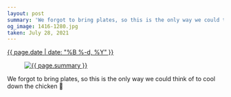 ```yaml
---
layout: post
summary: 'We forgot to bring plates, so this is the only way we could think of to cool down the chicken 🍗'
og_image: 1416-1280.jpg
taken: July 28, 2021
---
```


<div class="post">
 <time>
  <a href="/1416">
   {{ page.date | date: "%B %-d, %Y" }}
  </a>
 </time>
 <a href="/1416">
  <figure data-taken="7/28/2021">
   <img alt="{{ page.summary }}" sizes="(min-width: 700px) 50vw, calc(100vw - 2rem)" src="{{ site.assets_url }}/1416-640.jpg" srcset="{{ site.assets_url }}/1416-320.jpg 320w, {{ site.assets_url }}/1416-640.jpg 640w, {{ site.assets_url }}/1416-960.jpg 960w, {{ site.assets_url }}/1416-1280.jpg 1280w"/>
  </figure>
 </a>
 <span>
  We forgot to bring plates, so this is the only way we could think of to cool down the chicken 🍗
 </span>
</div>
